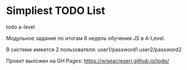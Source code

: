 # Simpliest TODO List
todo a-level


Модульное задание по итогам 6 недель обучения JS в A-Level.

В системе имеется 2 пользователя: 
user1/password1
user2/password2

Проект выложен на GH Pages: https://wiseacreserj.github.io/todo/

